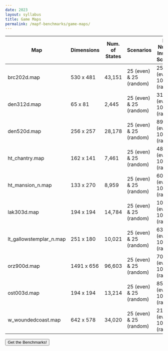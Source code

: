 ```yaml
---
date: 2023
layout: syllabus
title: Game Maps
permalink: /mapf-benchmarks/game-maps/
---
```


<div class="fullwidth">

 **Map** | **Dimensions** | **Num. of States** | **Scenarios** | **Max Num. of Inst. in a Scenario**
---|---|---|---|----
brc202d.map | 530 x 481	| 43,151 | 25 (even) & 25 (random) | 2580 (even) & 1000 (random)
den312d.map | 65 x 81	| 2,445	 | 25 (even) & 25 (random) | 310 (even) & 1000 (random)
den520d.map | 256 x 257	| 28,178 | 25 (even) & 25 (random) | 890 (even) & 1000 (random)
ht_chantry.map | 162 x 141 | 7,461 | 25 (even) & 25 (random) | 480 (even) & 1000 (random)
ht_mansion_n.map | 133 x 270 | 8,959 | 25 (even) & 25 (random) | 600 (even) & 1000 (random)
lak303d.map | 194 x 194 | 14,784 | 25 (even) & 25 (random) | 1070 (even) & 1000 (random)
lt_gallowstemplar_n.map | 251 x 180 | 10,021 | 25 (even) & 25 (random) | 630 (even) & 1000 (random)
orz900d.map | 1491 x 656 | 96,603 | 25 (even) & 25 (random) | 7070 (even) & 1000 (random)
ost003d.map | 194 x 194 | 13,214 | 25 (even) & 25 (random) | 850 (even) & 1000 (random)
w_woundedcoast.map | 642 x 578 | 34,020 | 25 (even) & 25 (random) | 2190 (even) & 1000 (random)
</div>

<a href='https://movingai.com/benchmarks/mapf/index.html'><button class='button benchmarks'>Get the Benchmarks!</button></a>&nbsp;&nbsp;&nbsp;&nbsp;&nbsp;&nbsp;


